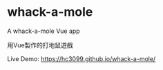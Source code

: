 # whack-a-mole
A whack-a-mole Vue app

用Vue製作的打地鼠遊戲

Live Demo: https://hc3099.github.io/whack-a-mole/
